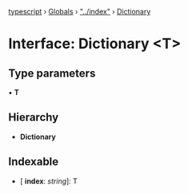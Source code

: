 [typescript](../README.md) › [Globals](../globals.md) › ["../index"](../modules/____index_.md) › [Dictionary](____index_.dictionary.md)

# Interface: Dictionary <**T**>

## Type parameters

▪ **T**

## Hierarchy

* **Dictionary**

## Indexable

* \[ **index**: *string*\]: T
